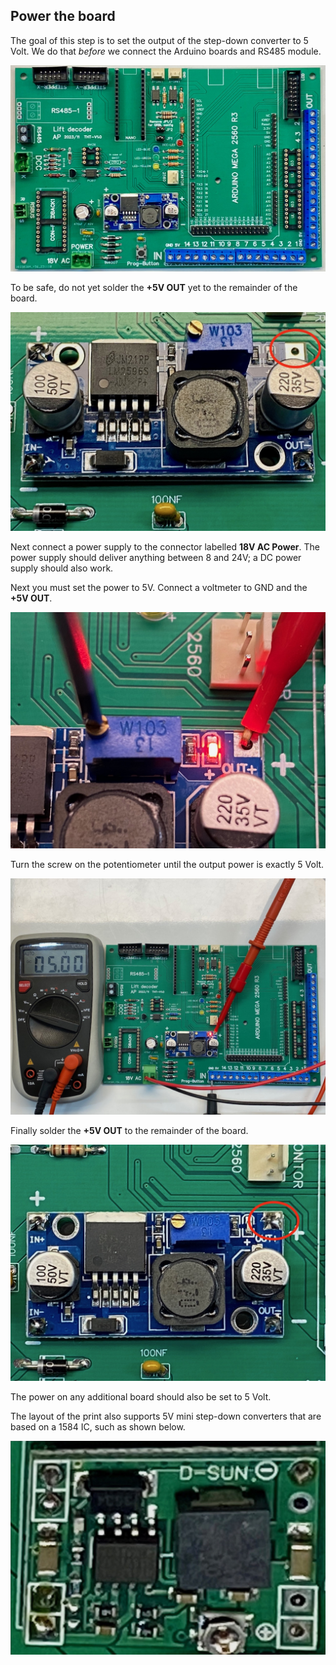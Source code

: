 ## Power the board

The goal of this step is to set the output of the step-down converter to 5 Volt. We do that *before* we connect the Arduino boards and RS485 module. <center><img src="Figures/01-Assembled_board.jpeg" ></center>

To be safe, do not yet solder the **+5V OUT** yet to the remainder of the board. <center><img src="Figures/02-Power_Module.jpeg" ></center>

Next connect a power supply to the connector labelled **18V AC Power**. The power supply should deliver anything between 8 and 24V; a DC power supply should also work.

Next you must set the power to 5V. Connect a voltmeter to GND and the **+5V OUT**. <center><img src="Figures/03-Adjust-5V-I1.jpeg" ></center>

Turn the screw on the potentiometer until the output power is exactly 5 Volt.  <center><img src="Figures/03-Adjust-5V-II.jpeg" ></center>

Finally solder the **+5V OUT** to the remainder of the board. <center><img src="Figures/04-Solder-5V.jpeg" ></center>

The power on any additional board should also be set to 5 Volt.

The layout of the print also supports 5V mini step-down converters that are based on a 1584 IC, such as shown below. <center><img src="Figures/05-mini-5V.jpeg" ></center>
